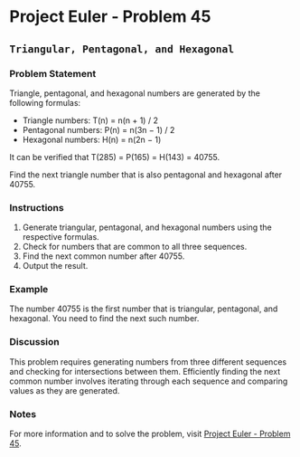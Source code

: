 
# Project Euler - Problem 45

## `Triangular, Pentagonal, and Hexagonal`

### Problem Statement

Triangle, pentagonal, and hexagonal numbers are generated by the following formulas:

- Triangle numbers: T(n) = n(n + 1) / 2 
- Pentagonal numbers: P(n) = n(3n − 1) / 2 
- Hexagonal numbers: H(n) = n(2n − 1)

It can be verified that T(285) = P(165) = H(143) = 40755.

Find the next triangle number that is also pentagonal and hexagonal after 40755.

### Instructions

1. Generate triangular, pentagonal, and hexagonal numbers using the respective formulas.
2. Check for numbers that are common to all three sequences.
3. Find the next common number after 40755.
4. Output the result.

### Example

The number 40755 is the first number that is triangular, pentagonal, and hexagonal. You need to find the next such number.

### Discussion

This problem requires generating numbers from three different sequences and checking for intersections between them. Efficiently finding the next common number involves iterating through each sequence and comparing values as they are generated.

### Notes

For more information and to solve the problem, visit [Project Euler - Problem 45](https://projecteuler.net/problem=45).
